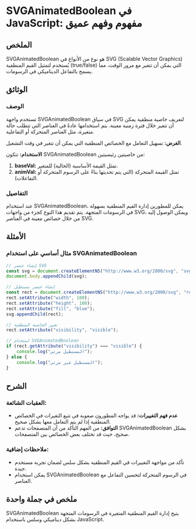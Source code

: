 <!--
Meta Description: # SVGAnimatedBoolean في JavaScript: مفهوم وفهم عميق ## الملخص SVGAnimatedBoolean هو نوع من الأنواع في SVG (Scalable Vector Graphics) يُستخدم لتمثيل ال...
Meta Keywords: svg, svganimatedboolean, rect, المنطقية, يمكن
-->

# SVGAnimatedBoolean في JavaScript: مفهوم وفهم عميق

## الملخص
SVGAnimatedBoolean هو نوع من الأنواع في SVG (Scalable Vector Graphics) يُستخدم لتمثيل القيم المنطقية (true/false) التي يمكن أن تتغير مع مرور الوقت، مما يسمح بالتفاعل الديناميكي في الرسومات.

## الوثائق
### الوصف
تستخدم واجهة SVGAnimatedBoolean في سياق SVG لتعريف خاصية منطقية يمكن أن تتغير خلال فترة زمنية معينة. يتم استخدامها عادةً في العناصر التي تتطلب حالة متغيرة، مثل العناصر المتحركة أو التفاعلية.

**الغرض:** 
تسهيل التعامل مع الخصائص المنطقية التي يمكن أن تتغير في وقت التشغيل.

**الاستخدام:**
تتكون SVGAnimatedBoolean من خاصيتين رئيسيتين:
1. **baseVal:** تمثل القيمة الأساسية (الحالية) للمتغير.
2. **animVal:** تمثل القيمة المتحركة (التي يتم تحديثها بناءً على الرسوم المتحركة أو التفاعلات).

### التفاصيل
عند استخدام SVGAnimatedBoolean، يمكن للمطورين إدارة القيم المنطقية بسهولة في الرسومات المتجهة. يتم تقديم هذا النوع كجزء من واجهات SVG، ويمكن الوصول إليه من خلال خصائص معينة في العناصر SVG.

## الأمثلة
### مثال أساسي على استخدام SVGAnimatedBoolean
```javascript
// إنشاء عنصر SVG
const svg = document.createElementNS("http://www.w3.org/2000/svg", "svg");
document.body.appendChild(svg);

// إنشاء عنصر مستطيل
const rect = document.createElementNS("http://www.w3.org/2000/svg", "rect");
rect.setAttribute("width", 100);
rect.setAttribute("height", 100);
rect.setAttribute("fill", "blue");
svg.appendChild(rect);

// تغيير الخاصية المنطقية
rect.setAttribute("visibility", "visible");

// استخدام SVGAnimatedBoolean
if (rect.getAttribute("visibility") === "visible") {
    console.log("المستطيل مرئي");
} else {
    console.log("المستطيل غير مرئي");
}
```

## الشرح
### العقبات الشائعة:
- **عدم فهم التغييرات:** قد يواجه المطورون صعوبة في تتبع التغيرات في الخصائص المنطقية إذا لم يتم التعامل معها بشكل صحيح.
- **التوافق:** من المهم التأكد من أن المتصفحات تدعم SVGAnimatedBoolean بشكل صحيح، حيث قد تختلف بعض الخصائص بين المتصفحات.

### ملاحظات إضافية:
- تأكد من مواجهة التغييرات في القيم المنطقية بشكل سلس لضمان تجربة مستخدم جيدة.
- يمكن استخدام SVGAnimatedBoolean في الرسوم المتحركة لتحسين التفاعل مع العناصر.

## ملخص في جملة واحدة
SVGAnimatedBoolean يتيح إدارة القيم المنطقية المتغيرة في الرسومات المتجهة بشكل ديناميكي وسلس باستخدام JavaScript.
